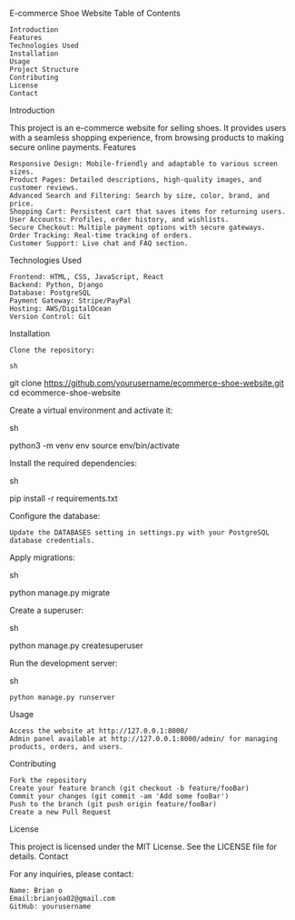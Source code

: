 E-commerce Shoe Website
Table of Contents

    Introduction
    Features
    Technologies Used
    Installation
    Usage
    Project Structure
    Contributing
    License
    Contact

Introduction

This project is an e-commerce website for selling shoes. It provides users with a seamless shopping experience, from browsing products to making secure online payments.
Features

    Responsive Design: Mobile-friendly and adaptable to various screen sizes.
    Product Pages: Detailed descriptions, high-quality images, and customer reviews.
    Advanced Search and Filtering: Search by size, color, brand, and price.
    Shopping Cart: Persistent cart that saves items for returning users.
    User Accounts: Profiles, order history, and wishlists.
    Secure Checkout: Multiple payment options with secure gateways.
    Order Tracking: Real-time tracking of orders.
    Customer Support: Live chat and FAQ section.

Technologies Used

    Frontend: HTML, CSS, JavaScript, React
    Backend: Python, Django
    Database: PostgreSQL
    Payment Gateway: Stripe/PayPal
    Hosting: AWS/DigitalOcean
    Version Control: Git

Installation

    Clone the repository:

    sh

git clone https://github.com/yourusername/ecommerce-shoe-website.git
cd ecommerce-shoe-website

Create a virtual environment and activate it:

sh

python3 -m venv env
source env/bin/activate

Install the required dependencies:

sh

pip install -r requirements.txt

Configure the database:

    Update the DATABASES setting in settings.py with your PostgreSQL database credentials.

Apply migrations:

sh

python manage.py migrate

Create a superuser:

sh

python manage.py createsuperuser

Run the development server:

sh

    python manage.py runserver

Usage

    Access the website at http://127.0.0.1:8000/
    Admin panel available at http://127.0.0.1:8000/admin/ for managing products, orders, and users.


Contributing

    Fork the repository
    Create your feature branch (git checkout -b feature/fooBar)
    Commit your changes (git commit -am 'Add some fooBar')
    Push to the branch (git push origin feature/fooBar)
    Create a new Pull Request

License

This project is licensed under the MIT License. See the LICENSE file for details.
Contact

For any inquiries, please contact:

    Name: Brian o
    Email:brianjoa02@gmail.com
    GitHub: yourusername
